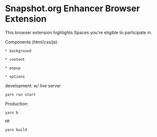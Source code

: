 # Snapshot.org Enhancer Browser Extension

This browser extension highlights Spaces you're eligible to participate in.


Components (html/css/js):


    * background
    
    * content
    
    * popup
    
    * options


development: w/ live server

    yarn run start
    
Production:

    yarn b
    
    OR
    
    yarn build
